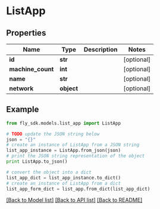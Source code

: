 # ListApp


## Properties

Name | Type | Description | Notes
------------ | ------------- | ------------- | -------------
**id** | **str** |  | [optional] 
**machine_count** | **int** |  | [optional] 
**name** | **str** |  | [optional] 
**network** | **object** |  | [optional] 

## Example

```python
from fly_sdk.models.list_app import ListApp

# TODO update the JSON string below
json = "{}"
# create an instance of ListApp from a JSON string
list_app_instance = ListApp.from_json(json)
# print the JSON string representation of the object
print ListApp.to_json()

# convert the object into a dict
list_app_dict = list_app_instance.to_dict()
# create an instance of ListApp from a dict
list_app_form_dict = list_app.from_dict(list_app_dict)
```
[[Back to Model list]](../README.md#documentation-for-models) [[Back to API list]](../README.md#documentation-for-api-endpoints) [[Back to README]](../README.md)


